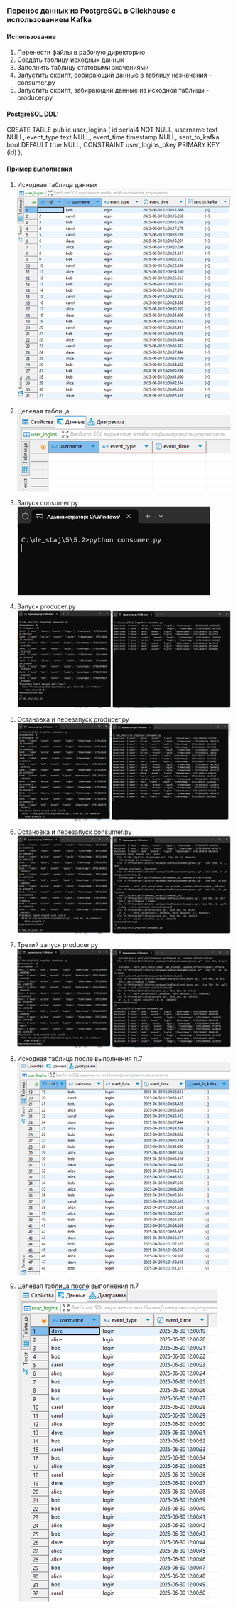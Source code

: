 ### Перенос данных из PostgreSQL в Clickhouse с использованием Kafka

#### Использование

1. Перенести файлы в рабочую директорию
1. Создать таблицу исходных данных
1. Заполнить таблицу статовыми значениями
1. Запустить скрипт, собирающий данные в таблицу назначения - consumer.py
1. Запустить скрипт, забирающий данные из исходной таблицы - producer.py

#### PostgreSQL DDL:
CREATE TABLE public.user_logins (
	id serial4 NOT NULL,
	username text NULL,
	event_type text NULL,
	event_time timestamp NULL,
	sent_to_kafka bool DEFAULT true NULL,
	CONSTRAINT user_logins_pkey PRIMARY KEY (id)
);

#### Пример выполнения
1. Исходная таблица данных
![image](https://github.com/vpatlant/modules/blob/main/5.2/images/5_2_postgres_table_before.png?raw=true)

2. Целевая таблица
![image](https://github.com/vpatlant/modules/blob/main/5.2/images/5_2_clickhouse_table_before.png?raw=true)

3. Запуск consumer.py
![image](https://github.com/vpatlant/modules/blob/main/5.2/images/consumer_started.png?raw=true)

4. Запуск producer.py
![image](https://github.com/vpatlant/modules/blob/main/5.2/images/first_run.png?raw=true)

5. Остановка и перезапуск producer.py
![image](https://github.com/vpatlant/modules/blob/main/5.2/images/second_run.png?raw=true)

6. Остановка и перезапуск consumer.py
![image](https://github.com/vpatlant/modules/blob/main/5.2/images/consumer_restart.png?raw=true)

7. Третий запуск producer.py
![image](https://github.com/vpatlant/modules/blob/main/5.2/images/third_run.png?raw=true)

8. Исходная таблица после выполнения п.7
![image](https://github.com/vpatlant/modules/blob/main/5.2/images/5_2_postgres_table_after.png?raw=true)

9. Целевая таблица после выполнения п.7
![image](https://github.com/vpatlant/modules/blob/main/5.2/images/5_2_clickhouse_table_after.png?raw=true)
